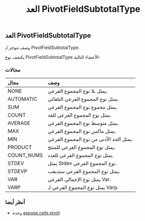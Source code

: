 ﻿---
title: العد PivotFieldSubtotalType
second_title: Aspose.Cells for Python via .NET API المراجع
description:
type: docs
weight: 160
url: /ar/python-net/aspose.cells.pivot/pivotfieldsubtotaltype/
is_root: false
---
##  العد PivotFieldSubtotalType
وصف موجز لـ PivotFieldSubtotalType.



يكشف نوع PivotFieldSubtotalType الأعضاء التالية:

###  مجالات
| مجال| وصف|
| :- | :- |
| NONE | يمثل بلا نوع المجموع الفرعي.|
| AUTOMATIC | يمثل نوع المجموع الفرعي التلقائي.|
| SUM | يمثل مجموع نوع المجموع الفرعي.|
| COUNT | يمثل نوع المجموع الفرعي للعد.|
| AVERAGE | يمثل متوسط نوع المجموع الفرعي.|
| MAX | يمثل ماكس نوع المجموع الفرعي.|
| MIN | يمثل الحد الأدنى من نوع المجموع الفرعي.|
| PRODUCT | يمثل نوع المجموع الفرعي للمنتج.|
| COUNT_NUMS | يمثل نوع المجموع الفرعي للعدد.|
| STDEV |يمثل Stdev نوع المجموع الفرعي.|
| STDEVP | يمثل نوع المجموع الفرعي ستديفب.|
| VAR | يمثل نوع الإجمالي الفرعي Var.|
| VARP | يمثل نوع المجموع الفرعي لـ Varp.|



###  أنظر أيضا
* وحدة [aspose.cells.pivot](..)
